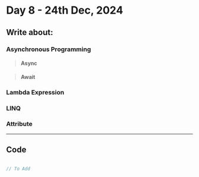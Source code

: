 # Day 8 - 24th Dec, 2024

## Write about:

### Asynchronous Programming

> #### Async

> #### Await

### Lambda Expression

### LINQ

### Attribute

---

## Code

```C#

// To Add

```
